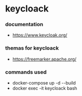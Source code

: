 # keycloack

### documentation
- https://www.keycloak.org/

### themas for keycloack
- https://freemarker.apache.org/

### commands used
- docker-compose up -d --build
- docker exec -it keycloack bash